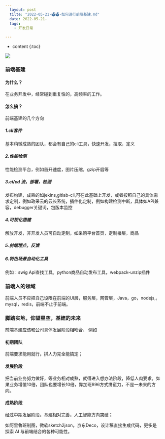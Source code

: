 ```yaml
---
  layout: post
  tilte: "2022-05-21-🗳🗳-如何进行前端基建.md"
  date: 2022-05-21-
  tags: 
    - 开发日常

---
```



* content
{:toc}


![](https://upload-images.jianshu.io/upload_images/15312191-b8464db03f9d3f37.png?imageMogr2/auto-orient/strip%7CimageView2/2/w/1240)

### 前端基建
#### 为什么？
在业务开发中，经常碰到重复性的，高频率的工作。
#### 怎么搞？
前端基建的几个方向
#####  1.cli套件
 基本稍微成熟的团队，都会有自己的cli工具，快速开发，拉取，定义
 ##### 2.性能检测
性能检测平台，例如首开速度，图片压缩，gzip开启等
 #####  3.ci/cd 流，部署，检测
发布构建，成熟的如jekins,gitlab-cli,可在此基础上开发，或者按照自己的具体需求定制，例如政采云的云长系统，插件化定制，例如构建检测中断，具体如API兼容，debugger关键词，包版本监控
#####  4.可视化搭建
解放开发，非开发人员可自动定制，如采购平台首页，定制楼层，商品
#####  5.前端埋点，反馈
  
#####  6.特色场景自动化工具
例如：swig Api查找工具，python商品自动发布工具，webpack-unzip插件
### 前端人的领域
前端人员不应把自己设限在前端的UI层，服务层，网管层，Java，go，nodejs,，mysql，redis，前端不止于前端。
### 脚踏实地，仰望星空，基建的未来

前端基建应该和公司具体发展阶段相吻合，
例如
#### 初期团队
前端要求能用就行，拼人力完全能搞定；
#### 发展阶段
把当前业务努力做好，等业务相对成熟，就得进入想办法阶段，降低人肉要求，如果业务增值10倍，团队也要增长10倍，靠加班996方式拼蛮力，不是一未来的方向。
#### 成熟阶段
经过中期发展阶段，基建相对完善，人工智能方向突破；

如阿里鲁班制图，微软sketch2json，京东Deco，设计稿直接生成代码，更多是探索 AI 与前端结合的各种可能性。
